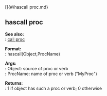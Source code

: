 []{#/hascall proc.md}    
## hascall proc    
**See also:**    
:   [call proc](/proc/call)    
<!-- -->    
**Format:**    
:   hascall(Object,ProcName)    
<!-- -->    
**Args:**    
:   Object: source of proc or verb    
:   ProcName: name of proc or verb (\"MyProc\")    
<!-- -->    
**Returns:**    
:   1 if object has such a proc or verb; 0 otherwise  